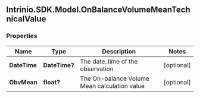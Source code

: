 ## Intrinio.SDK.Model.OnBalanceVolumeMeanTechnicalValue
### Properties

Name | Type | Description | Notes
------------ | ------------- | ------------- | -------------
**DateTime** | **DateTime?** | The date_time of the observation | [optional] 
**ObvMean** | **float?** | The On-balance Volume Mean calculation value | [optional] 

